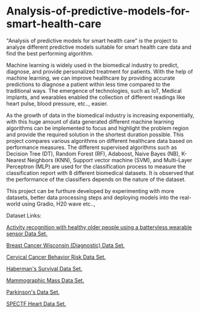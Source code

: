 # Analysis-of-predictive-models-for-smart-health-care

"Analysis of predictive models for smart health care" is the project to analyze different predictive models suitable for smart health care data and find the best performing algorithm.

Machine learning is widely used in the biomedical industry to predict, diagnose, and provide personalized treatment for patients. With the help of machine learning, we can improve healthcare by providing accurate predictions to diagnose a patient within less time compared to the traditional ways. The emergence of technologies, such as IoT, Medical implants, and wearables enabled the collection of different readings like heart pulse, blood pressure, etc.., easier. 

As the growth of data in the biomedical industry is increasing exponentially, with this huge amount of data generated different machine learning algorithms can be implemented to focus and highlight the problem region and provide the required solution in the shortest duration possible. This project compares various algorithms on different healthcare data based on performance measures. The different supervised algorithms such as Decision Tree (DT), Random Forest (RF), Adaboost, Naive Bayes (NB), K-Nearest Neighbors (KNN), Support vector machine (SVM), and Multi-Layer Perceptron (MLP) are used for the classification process to measure the classification report with 8 different biomedical datasets. It is observed that the performance of the classifiers depends on the nature of the dataset.

This project can be furthure developed by experimenting with more datasets, better data processing steps and deploying models into the real-world using Gradio, H20 wave etc..,

Dataset Links:

[Activity recognition with healthy older people using a batteryless wearable sensor Data Set.](https://archive.ics.uci.edu/ml/datasets/Activity+recognition+with+healthy+older+people+using+a+batteryless+wearable+sensor)

[Breast Cancer Wisconsin (Diagnostic) Data Set.](https://archive.ics.uci.edu/ml/datasets/Breast+Cancer+Wisconsin+%28Diagnostic%29)

[Cervical Cancer Behavior Risk Data Set.](https://archive.ics.uci.edu/ml/datasets/Cervical+Cancer+Behavior+Risk)

[Haberman's Survival Data Set.](https://archive.ics.uci.edu/ml/datasets/Haberman%27s+Survival)

[Mammographic Mass Data Set.](https://archive.ics.uci.edu/ml/datasets/Mammographic+Mass)

[Parkinson's Data Set.](https://archive.ics.uci.edu/ml/datasets/Parkinsons)

[SPECTF Heart Data Set.](https://archive.ics.uci.edu/ml/datasets/SPECTF+Heart)
